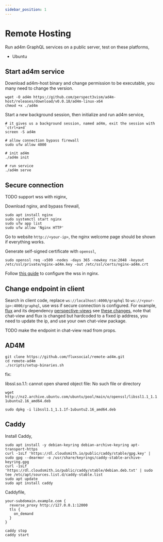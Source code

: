 ```yaml
---
sidebar_position: 1
---
```


# Remote Hosting

Run ad4m GraphQL services on a public server, test on these platforms, 
* Ubuntu

## Start ad4m service

Download ad4m-host binary and change permission to be executable, you many need to change the version.
```shell
wget -O ad4m https://github.com/perspect3vism/ad4m-host/releases/download/v0.0.18/ad4m-linux-x64
chmod +x ./ad4m
```

Start a new background session, then initialize and run ad4m service,

```shell
# it gives us a background session, named ad4m, exit the session with `ctrl+a+d`
screen -S ad4m

# allow connection bypass firewall
sudo ufw allow 4000

# init ad4m
./ad4m init

# run service
./ad4m serve
```

## Secure connection

TODO support wss with niginx,

Download nginx, and bypass firewall,
```shell
sudo apt install nginx
sudo systemctl start nginx
sudo ufw app list
sudo ufw allow 'Nginx HTTP'
```
Go to website `http://<your-ip>`, the nginx welcome page should be shown if everything works.

Generate self-signed certificate with `openssl`,

```shell
sudo openssl req -x509 -nodes -days 365 -newkey rsa:2048 -keyout /etc/ssl/private/nginx-ad4m.key -out /etc/ssl/certs/nginx-ad4m.crt
```

Follow [this guide](https://github.com/nicokaiser/nginx-websocket-proxy) to configure the wss in nginx.

## Change endpoint in client

Search in client code, replace `ws://localhost:4000/graphql` to `ws://<your-ip>:4000/graphql`, use wss if secure connection is configured.
For example, [flux](https://github.com/fluxsocial/flux) and its dependency [perspective-views](https://github.com/fluxsocial/perspective-views) see [these changes](https://github.com/fluxsocial/flux/compare/dev...remote-host), note that chat-view and flux is changed but hardcoded to a fixed ip address, you need to update the ip, and use your own chat-view package.

TODO make the endpoint in chat-view read from props.


## AD4M

```shell
git clone https://github.com/fluxsocial/remote-ad4m.git
cd remote-ad4m
./scripts/setup-binaries.sh
```

fix:

libssl.so.1.1: cannot open shared object file: No such file or directory

```
wget http://nz2.archive.ubuntu.com/ubuntu/pool/main/o/openssl/libssl1.1_1.1.1f-1ubuntu2.16_amd64.deb

sudo dpkg -i libssl1.1_1.1.1f-1ubuntu2.16_amd64.deb
```

## Caddy

Install Caddy,

```shell
sudo apt install -y debian-keyring debian-archive-keyring apt-transport-https
curl -1sLf 'https://dl.cloudsmith.io/public/caddy/stable/gpg.key' | sudo gpg --dearmor -o /usr/share/keyrings/caddy-stable-archive-keyring.gpg
curl -1sLf 'https://dl.cloudsmith.io/public/caddy/stable/debian.deb.txt' | sudo tee /etc/apt/sources.list.d/caddy-stable.list
sudo apt update
sudo apt install caddy
```

Caddyfile,

```
your-subdomain.example.com {
  reverse_proxy http://127.0.0.1:12000
  tls {
    on_demand
  }
}
```

```shell
caddy stop
caddy start
```